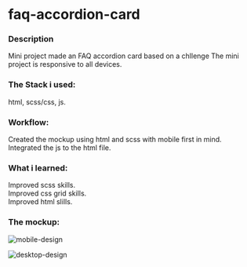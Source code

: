 # faq-accordion-card
### Description

Mini project made an FAQ accordion card based on a chllenge 
The mini project is responsive to all devices.

### The Stack i used:

html, scss/css, js.

### Workflow:
 
Created the mockup using html and scss with mobile first in mind.  
Integrated the js to the html file.

### What i learned:

Improved scss skills.  
Improved css grid skills.  
Improved html slills.  

### The mockup:

![mobile-design](https://user-images.githubusercontent.com/73761063/99044704-db557680-2598-11eb-8f88-42e451b9639e.jpg)

![desktop-design](https://user-images.githubusercontent.com/73761063/99044705-dc86a380-2598-11eb-8525-e21404db3d55.jpg)
